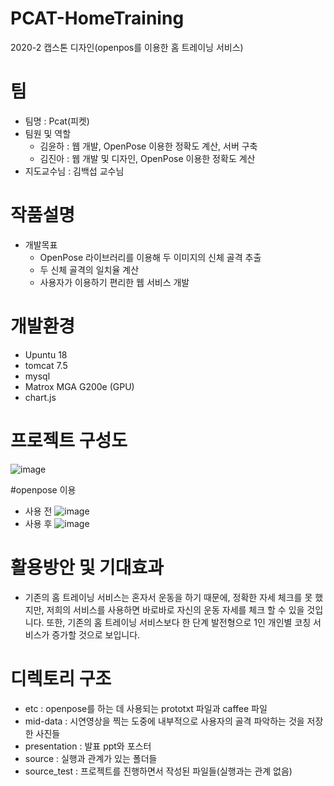 # PCAT-HomeTraining

2020-2 캡스톤 디자인(openpos를 이용한 홈 트레이닝 서비스)

# 팀
- 팀명 : Pcat(피켓)
- 팀원 및 역할
    * 김윤하 : 웹 개발, OpenPose 이용한 정확도 계산, 서버 구축
    * 김진아 : 웹 개발 및 디자인, OpenPose 이용한 정확도 계산
- 지도교수님 : 김백섭 교수님

# 작품설명
- 개발목표
   * OpenPose 라이브러리를 이용해 두 이미지의 신체 골격 추출
   * 두 신체 골격의 일치율 계산
   * 사용자가 이용하기 편리한 웹 서비스 개발

# 개발환경
- Upuntu 18 
- tomcat 7.5
- mysql 
- Matrox MGA G200e (GPU)
- chart.js

# 프로젝트 구성도
![image](https://user-images.githubusercontent.com/55430276/101646961-87e12600-3a7b-11eb-85a7-6fbb6cdd93d3.png)

#openpose 이용
- 사용 전
![image](https://user-images.githubusercontent.com/55430276/101647173-c37bf000-3a7b-11eb-82e3-409c7b54231a.png)
- 사용 후
![image](https://user-images.githubusercontent.com/55430276/101647183-c545b380-3a7b-11eb-98c7-e469193d4380.png)

# 활용방안 및 기대효과
 - 기존의 홈 트레이닝 서비스는 혼자서 운동을 하기 때문에, 정확한 자세 체크를 못 했지만, 저희의 서비스를 사용하면 바로바로 자신의 운동 자세를 체크 할 수 있을 것입니다. 또한, 기존의 홈 트레이닝 서비스보다 한 단계 발전형으로 1인 개인별 코칭 서비스가 증가할 것으로 보입니다.

# 디렉토리 구조
 - etc : openpose를 하는 데 사용되는 prototxt 파일과 caffee 파일
 - mid-data : 시연영상을 찍는 도중에 내부적으로 사용자의 골격 파악하는 것을 저장한 사진들
 - presentation : 발표 ppt와 포스터
 - source : 실행과 관계가 있는 폴더들
 - source_test : 프로젝트를 진행하면서 작성된 파일들(실행과는 관계 없음)
